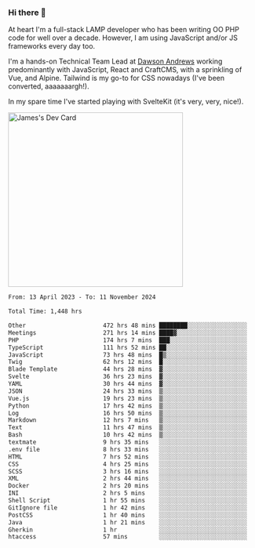 ### Hi there 👋

<!--
**JamesNock/JamesNock** is a ✨ _special_ ✨ repository because its `README.md` (this file) appears on your GitHub profile.

Here are some ideas to get you started:

- 🔭 I’m currently working on ...
- 🌱 I’m currently learning ...
- 👯 I’m looking to collaborate on ...
- 🤔 I’m looking for help with ...
- 💬 Ask me about ...
- 📫 How to reach me: ...
- 😄 Pronouns: ...
- ⚡ Fun fact: ...
-->
At heart I'm a full-stack LAMP developer who has been writing OO PHP code for well over a decade. However, I am using JavaScript and/or JS frameworks every day too.

I'm a hands-on Technical Team Lead at [Dawson Andrews](https://www.dawsonandrews.com/) working predominantly with JavaScript, React and CraftCMS, with a sprinkling of Vue, and Alpine. Tailwind is my go-to for CSS nowadays (I've been converted, aaaaaaargh!).

In my spare time I've started playing with SvelteKit (it's very, very, nice!).

<a href="https://app.daily.dev/h2onock"><img src="https://api.daily.dev/devcards/v2/XQraFlxE3JPWOlcSuOB2K.png?type=default&r=18u" width="356" alt="James's Dev Card"/></a>

<!--START_SECTION:waka-->

```txt
From: 13 April 2023 - To: 11 November 2024

Total Time: 1,448 hrs

Other                      472 hrs 48 mins ████████░░░░░░░░░░░░░░░░░   32.66 %
Meetings                   271 hrs 14 mins ████▓░░░░░░░░░░░░░░░░░░░░   18.73 %
PHP                        174 hrs 7 mins  ███░░░░░░░░░░░░░░░░░░░░░░   12.03 %
TypeScript                 111 hrs 52 mins ██░░░░░░░░░░░░░░░░░░░░░░░   07.73 %
JavaScript                 73 hrs 48 mins  █▒░░░░░░░░░░░░░░░░░░░░░░░   05.10 %
Twig                       62 hrs 12 mins  █░░░░░░░░░░░░░░░░░░░░░░░░   04.30 %
Blade Template             44 hrs 28 mins  ▓░░░░░░░░░░░░░░░░░░░░░░░░   03.07 %
Svelte                     36 hrs 23 mins  ▓░░░░░░░░░░░░░░░░░░░░░░░░   02.51 %
YAML                       30 hrs 44 mins  ▓░░░░░░░░░░░░░░░░░░░░░░░░   02.12 %
JSON                       24 hrs 33 mins  ▒░░░░░░░░░░░░░░░░░░░░░░░░   01.70 %
Vue.js                     19 hrs 23 mins  ▒░░░░░░░░░░░░░░░░░░░░░░░░   01.34 %
Python                     17 hrs 42 mins  ▒░░░░░░░░░░░░░░░░░░░░░░░░   01.22 %
Log                        16 hrs 50 mins  ▒░░░░░░░░░░░░░░░░░░░░░░░░   01.16 %
Markdown                   12 hrs 7 mins   ▒░░░░░░░░░░░░░░░░░░░░░░░░   00.84 %
Text                       11 hrs 47 mins  ▒░░░░░░░░░░░░░░░░░░░░░░░░   00.81 %
Bash                       10 hrs 42 mins  ▒░░░░░░░░░░░░░░░░░░░░░░░░   00.74 %
textmate                   9 hrs 35 mins   ░░░░░░░░░░░░░░░░░░░░░░░░░   00.66 %
.env file                  8 hrs 33 mins   ░░░░░░░░░░░░░░░░░░░░░░░░░   00.59 %
HTML                       7 hrs 52 mins   ░░░░░░░░░░░░░░░░░░░░░░░░░   00.54 %
CSS                        4 hrs 25 mins   ░░░░░░░░░░░░░░░░░░░░░░░░░   00.31 %
SCSS                       3 hrs 16 mins   ░░░░░░░░░░░░░░░░░░░░░░░░░   00.23 %
XML                        2 hrs 44 mins   ░░░░░░░░░░░░░░░░░░░░░░░░░   00.19 %
Docker                     2 hrs 20 mins   ░░░░░░░░░░░░░░░░░░░░░░░░░   00.16 %
INI                        2 hrs 5 mins    ░░░░░░░░░░░░░░░░░░░░░░░░░   00.14 %
Shell Script               1 hr 55 mins    ░░░░░░░░░░░░░░░░░░░░░░░░░   00.13 %
GitIgnore file             1 hr 42 mins    ░░░░░░░░░░░░░░░░░░░░░░░░░   00.12 %
PostCSS                    1 hr 40 mins    ░░░░░░░░░░░░░░░░░░░░░░░░░   00.12 %
Java                       1 hr 21 mins    ░░░░░░░░░░░░░░░░░░░░░░░░░   00.09 %
Gherkin                    1 hr            ░░░░░░░░░░░░░░░░░░░░░░░░░   00.07 %
htaccess                   57 mins         ░░░░░░░░░░░░░░░░░░░░░░░░░   00.07 %
```

<!--END_SECTION:waka-->
